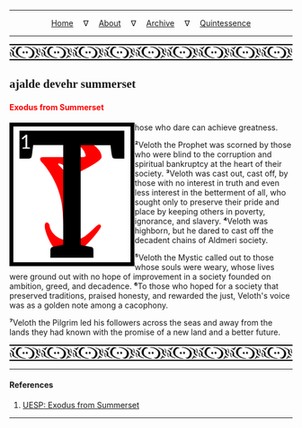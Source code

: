 
---

<!--- Local CSS Font Loading -->

<style>
@font-face {
    font-family: HayghinDaedric;
    src: url('../../../../../assets/fonts/ttf/HayghinDaedric.ttf') format('truetype');
    font-weight: medium;
    font-style: normal;
}
</style>

<!--- Jekyll Page Links -->

<center>
<a href="../../../../../index.html">Home</a>
&emsp;&nabla;&emsp;
<a href="../../../../about/index.html">About</a>
&emsp;&nabla;&emsp;
<a href="../../../../archive/index.html">Archive</a>
&emsp;&nabla;&emsp;
<a href="../../../index.html">Quintessence</a>
</center>

<!--- Markdown Body Below: -->

---

<img align="center" alt="Bordering" src="../../../../../assets/images/symbols/velothi_pattern_long_by_lukkar.svg">

## <span style="font-family:HayghinDaedric">ajalde devehr summerset</Span>

#### <span style="color:red">Exodus from Summerset</span>

<img align="left" alt="T" src="../../../project/resources/initials/svg/letters/letter_t.svg">hose who dare can achieve greatness.

<b>&sup2;</b>Veloth the Prophet was scorned by those who were blind to the corruption and spiritual bankruptcy at the heart of their society.
<b>&sup3;</b>Veloth was cast out, cast off, by those with no interest in truth and even less interest in the betterment of all, who sought only to preserve their pride and place by keeping others in poverty, ignorance, and slavery.
<b>&#8308;</b>Veloth was highborn, but he dared to cast off the decadent chains of Aldmeri society.

<b>&#8309;</b>Veloth the Mystic called out to those whose souls were weary, whose lives were ground out with no hope of improvement in a society founded on ambition, greed, and decadence.
<b>&#8310;</b>To those who hoped for a society that preserved traditions, praised honesty, and rewarded the just, Veloth's voice was as a golden note among a cacophony.

<b>&#8311;</b>Veloth the Pilgrim led his followers across the seas and away from the lands they had known with the promise of a new land and a better future.

<img align="center" alt="Bordering" src="../../../../../assets/images/symbols/velothi_pattern_long_by_lukkar.svg">

---

#### References

1. [UESP: Exodus from Summerset][1]

[1]: https://en.uesp.net/wiki/Online:Exodus_from_Summerset

---
